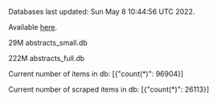 Databases last updated: Sun May  8 10:44:56 UTC 2022. 

Available [here](https://github.com/cbeauhilton/ash-db/releases).


29M	abstracts_small.db

222M	abstracts_full.db

Current number of items in db:
[{"count(*)": 96904}]

Current number of scraped items in db:
[{"count(*)": 26113}]
